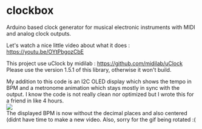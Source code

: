 # clockbox
Arduino based clock generator for musical electronic instruments with MIDI and analog clock outputs.

Let's watch a nice little video about what it does : https://youtu.be/OYtPbgozCbE

This project use uClock by midilab : https://github.com/midilab/uClock
Please use the version 1.5.1 of this library, otherwise it won't build.

My addition to this code is an I2C OLED display which shows the tempo in BPM and a metronome animation which stays mostly in sync with the output. I know the code is not really clean nor optimized but I wrote this for a friend in like 4 hours.  
![](https://github.com/machmar/clockbox/blob/master/video-1651968461.gif?raw=true)  
The displayed BPM is now without the decimal places and also centered (didnt have time to make a new video. Also, sorry for the gif being rotated :(
